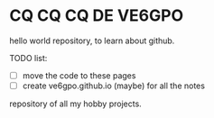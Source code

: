 # CQ CQ CQ DE VE6GPO
hello world repository, to learn about github.

TODO list:

  - [ ] move the code to these pages 
  - [ ] create ve6gpo.github.io (maybe) for all the notes
  
repository of all my hobby projects.
